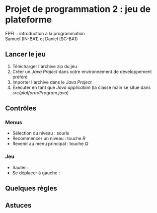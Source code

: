 Projet de programmation 2 : jeu de plateforme
=============================================
EPFL : introduction à la programmation  
Samuel (IN-BA1) et Daniel (SC-BA1)

Lancer le jeu
-------------
1. Télécharger l'archive zip du jeu
2. Créer un _Java Project_ dans votre environnement de développement préféré
3. Importer l'archive dans le _Java Project_ 
4. Exécuter en tant que _Java application_ (la classe main se situe dans _src/platform/Program.java_)

Contrôles
---------
### Menus
- Sélection du niveau : souris
- Recommencer un niveau : touche _R_
- Revenir au menu principal : touche _Q_
### Jeu
- Sauter :
- Se déplacer à gauche :

Quelques règles
---------------

Astuces
-------

